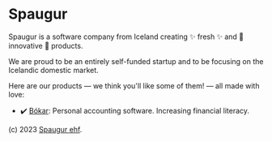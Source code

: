 # Spaugur

Spaugur is a software company from Iceland creating ✨ fresh ✨ and 💞 innovative 💞 products.

We are proud to be an entirely self-funded startup and to be focusing on the Icelandic domestic market.

Here are our products — we think you'll like some of them! — all made with love:

- ✔️ [Bókar](https://bokar.is/): Personal accounting software. Increasing financial literacy.

(c) 2023 [Spaugur ehf](https://spaugur.com/).
